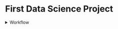 # First Data Science Project



<details>
<summary>Workflow</summary>

1. Project Planning
2. Data Collection
3. Data Cleaning
4. Exploratory Data Analysis
5. Model Building
6. Production and Visualization

</details>
